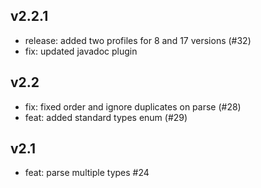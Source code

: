 ## v2.2.1

 - release: added two profiles for 8 and 17 versions (#32)
 - fix: updated javadoc plugin

## v2.2

 - fix: fixed order and ignore duplicates on parse (#28)
 - feat: added standard types enum (#29)

## v2.1

 - feat: parse multiple types #24

